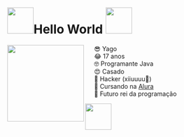 <h1> <img height="60" src="https://i.giphy.com/media/ySeqU9tC1eFjy/giphy.webp">Hello World <img height="60" src="https://i.giphy.com/media/ySeqU9tC1eFjy/giphy.webp"> </h1> 

<img align="left" height="175" src="https://media1.tenor.com/images/3ecd597130405bb241360e300149b6ca/tenor.gif"> ⠀⠀😎 Yago  <br>
⠀⠀😂 17 anos<br>
⠀⠀🤓 Programante Java<br>
⠀⠀😍 Casado<br>
⠀⠀👾 Hacker (xiiuuuu🤫)<br>
⠀⠀🥴 Cursando na [Alura](https://www.alura.com.br)<br>
⠀⠀🍆 Futuro rei da programação<br>

  <img height="60" src="https://media0.giphy.com/media/lp3GUtG2waC88/giphy.gif?cid=ecf05e47m1mj9ay1fzhine7rcjvb6c3c89kfbdtant85nrnx&rid=giphy.gif&ct=g">
